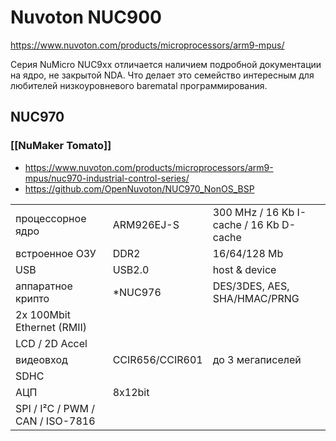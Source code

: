 # Nuvoton NUC900

https://www.nuvoton.com/products/microprocessors/arm9-mpus/

Серия NuMicro NUC9xx отличается наличием подробной документации на ядро, не закрытой NDA.
Что делает это семейство интересным для любителей низкоуровневого barematal программирования.

## NUC970
### [[NuMaker Tomato]]

* https://www.nuvoton.com/products/microprocessors/arm9-mpus/nuc970-industrial-control-series/
* https://github.com/OpenNuvoton/NUC970_NonOS_BSP

||||
|-|-|-|
| процессорное ядро | ARM926EJ-S | 300 MHz / 16 Kb I-cache / 16 Kb D-cache |
| встроенное ОЗУ | DDR2 | 16/64/128 Mb |
| USB | USB2.0 | host & device |
| аппаратное крипто | *NUC976 | DES/3DES, AES, SHA/HMAC/PRNG |
| 2x 100Mbit Ethernet (RMII)
| LCD / 2D Accel
| видеовход | CCIR656/CCIR601 | до 3 мегаписелей |
| SDHC
| АЦП | 8x12bit |
| SPI / I²C / PWM / CAN / ISO-7816
